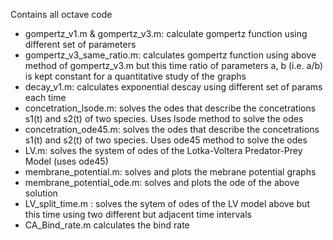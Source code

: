 Contains all octave code

- gompertz_v1.m & gompertz_v3.m: calculate gompertz function using different set of parameters
- gompertz_v3_same_ratio.m: calculates gompertz function using above method of gompertz_v3.m but this time ratio of parameters a, b (i.e. a/b) is kept constant for a quantitative study of the graphs 
- decay_v1.m: calculates exponential descay using different set of params each time
- concetration_lsode.m: solves the odes that describe the concetrations s1(t) and s2(t) of two species. Uses lsode method to solve the odes 
- concetration_ode45.m: solves the odes that describe the concetrations s1(t) and s2(t) of two species. Uses ode45 method to solve the odes
- LV.m: solves the system of odes of the Lotka-Voltera Predator-Prey Model (uses ode45)
- membrane_potential.m: solves and plots the mebrane potential graphs 
- membrane_potential_ode.m: solves and plots the ode of the above solution
- LV_split_time.m : solves the sytem of odes of the LV model above but this time using two different but adjacent time intervals
- CA_Bind_rate.m calculates the bind rate 

